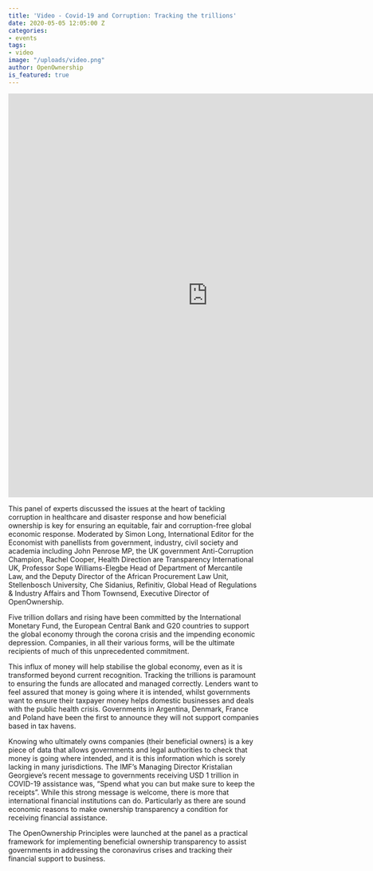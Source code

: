 ```yaml
---
title: 'Video - Covid-19 and Corruption: Tracking the trillions'
date: 2020-05-05 12:05:00 Z
categories:
- events
tags:
- video
image: "/uploads/video.png"
author: OpenOwnership
is_featured: true
---
```


<div class="responsive-embed">
<iframe width="800" height="810" src="https://www.youtube.com/embed/vVXaD1FdXI8" frameborder="0" allow="accelerometer; autoplay; encrypted-media; gyroscope; picture-in-picture" allowfullscreen></iframe>
</div>

This panel of experts discussed the issues at the heart of tackling corruption in healthcare and disaster response and how beneficial ownership is key for ensuring an equitable, fair and corruption-free global economic response. Moderated by Simon Long, International Editor for the Economist with panellists from government, industry, civil society and academia including John Penrose MP, the UK government Anti-Corruption Champion, Rachel Cooper, Health Direction are Transparency International UK, Professor Sope Williams-Elegbe Head of Department of Mercantile Law, and the Deputy Director of the African Procurement Law Unit, Stellenbosch University, Che Sidanius, Refinitiv, Global Head of Regulations & Industry Affairs and Thom Townsend, Executive Director of OpenOwnership.

Five trillion dollars and rising have been committed by the International Monetary Fund, the European Central Bank and G20 countries to support the global economy through the corona crisis and the impending economic depression. Companies, in all their various forms, will be the ultimate recipients of much of this unprecedented commitment.

This influx of money will help stabilise the global economy, even as it is transformed beyond current recognition. Tracking the trillions is paramount to ensuring the funds are allocated and managed correctly. Lenders want to feel assured that money is going where it is intended, whilst governments want to ensure their taxpayer money helps domestic businesses and deals with the public health crisis. Governments in Argentina, Denmark, France and Poland have been the first to announce they will not support companies based in tax havens.

Knowing who ultimately owns companies (their beneficial owners) is a key piece of data that allows governments and legal authorities to check that money is going where intended, and it is this information which is sorely lacking in many jurisdictions. The IMF’s Managing Director Kristalian Georgieve’s recent message to governments receiving USD 1 trillion in COVID-19 assistance was, “Spend what you can but make sure to keep the receipts”. While this strong message is welcome, there is more that international financial institutions can do. Particularly as there are sound economic reasons to make ownership transparency a condition for receiving financial assistance.

The OpenOwnership Principles were launched at the panel as a practical framework for implementing beneficial ownership transparency to assist governments in addressing the coronavirus crises and tracking their financial support to business.
